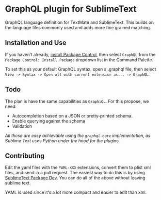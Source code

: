 # GraphQL plugin for SublimeText

GraphQL language definition for TextMate and SublimeText. This builds on the language files commonly used and adds more fine grained matching.

## Installation and Use

If you haven't already, [install Package Control](https://sublime.wbond.net/installation), then select `GraphQL` from the `Package Control: Install Package` dropdown list in the Command Palette.

To set this as your default GraphQL syntax, open a .graphql file, then select `View -> Syntax -> Open all with current extension as... -> GraphQL`.


## Todo

The plan is have the same capabilities as `GraphiQL`. For this propose, we need:

* Autocompletion based on a JSON or pretty-printed schema.
* Enable querying against the schema
* Validation

*All those are easy achievable using the `graphql-core` implementation, as Sublime Text uses Python under the hood for the plugins*.


## Contributing

Edit the yaml files with the `YAML-XXX` extensions, convert them to plist xml files, and send in a pull request. 
The easiest way to do this is by using [SublimeText Package Dev](https://github.com/SublimeText/PackageDev). You can do all of the above without leaving sublime text.

YAML is used since it's a lot more compact and easier to edit than xml.